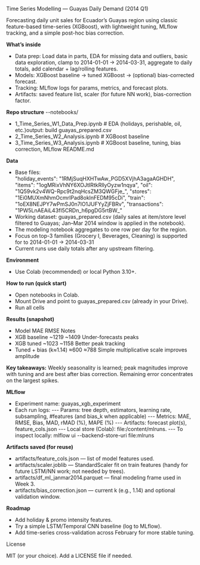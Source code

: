 Time Series Modelling — Guayas Daily Demand (2014 Q1)

Forecasting daily unit sales for Ecuador’s Guayas region using classic feature-based time-series (XGBoost), with lightweight tuning, MLflow tracking, and a simple post-hoc bias correction.

**What’s inside**
- Data prep: Load data in parts, EDA for missing data and outliers, basic data exploration, clamp to 2014-01-01 → 2014-03-31, aggregate to daily totals, add calendar + lag/rolling features.
- Models: XGBoost baseline → tuned XGBoost → (optional) bias-corrected forecast.
- Tracking: MLflow logs for params, metrics, and forecast plots.
- Artifacts: saved feature list, scaler (for future NN work), bias-correction factor.

**Repo structure**
--notebooks/
-   1_Time_Series_W1_Data_Prep.ipynb   # EDA (holidays, perishable, oil, etc.)output: build guayas_prepared.csv
-   2_Time_Series_W2_Analysis.ipynb    # XGBoost baseline
-   3_Time_Series_W3_Analysis.ipynb    # XGBoost baseline, tuning, bias correction, MLflow
README.md


**Data**

- Base files:     
    "holiday_events": "1RMjSuqHXHTwAw_PGD5XVjhA3agaAGHDH",
    "items": "1ogMRixVhNY6XOJtIRtkRllyOyzw1nqya",
    "oil": "1Q59vk2v4WQ-Rpc9t2nqHcsZM3QWGFje_",
    "stores": "1Ei0MUXmNhmOcmrlPad8oklnFEDM95cDi",
    "train": "1oEX8NEJPY7wPmSJ0n7lO1JUFYyZjFBRv",
    "transactions": "1PW5LnAEAiL43fI5CRDn_h6pgDG5rtBW_"
- Working dataset: guayas_prepared.csv (daily sales at item/store level filtered to Guayas; Jan–Mar 2014 window is applied in the notebook).
- The modeling notebook aggregates to one row per day for the region.
- Focus on top-3 families (Grocery I, Beverages, Cleaning) is supported for to 2014-01-01 → 2014-03-31
- Current runs use daily totals after any upstream filtering.


**Environment**
- Use Colab (recommended) or local Python 3.10+.

**How to run (quick start)**
- Open notebooks in Colab.
- Mount Drive and point to guayas_prepared.csv (already in your Drive).
- Run all cells


**Results (snapshot)**
- Model	MAE	RMSE	Notes
- XGB baseline	~1219	~1409	Under-forecasts peaks
- XGB tuned	~1023	~1158	Better peak tracking
- Tuned + bias (k≈1.14)	≈600	≈788	Simple multiplicative scale improves amplitude

**Key takeaways:** Weekly seasonality is learned; peak magnitudes improve with tuning and are best after bias correction. Remaining error concentrates on the largest spikes.


**MLflow**

- Experiment name: guayas_xgb_experiment
- Each run logs:
--- Params: tree depth, estimators, learning rate, subsampling, #features (and bias_k when applicable)
--- Metrics: MAE, RMSE, Bias, MAD, rMAD (%), MAPE (%)
--- Artifacts: forecast plot(s), feature_cols.json
--- Local store (Colab): file:/content/mlruns.
--- To inspect locally: mlflow ui --backend-store-uri file:mlruns




**Artifacts saved (for reuse)**
- artifacts/feature_cols.json — list of model features used.
- artifacts/scaler.joblib — StandardScaler fit on train features (handy for future LSTM/NN work; not needed by trees).
- artifacts/df_ml_janmar2014.parquet — final modeling frame used in Week 3.
- artifacts/bias_correction.json — current k (e.g., 1.14) and optional validation window.


**Roadmap**
- Add holiday & promo intensity features.
- Try a simple LSTM/Temporal CNN baseline (log to MLflow).
- Add time-series cross-validation across February for more stable tuning.

License

MIT (or your choice). Add a LICENSE file if needed.
